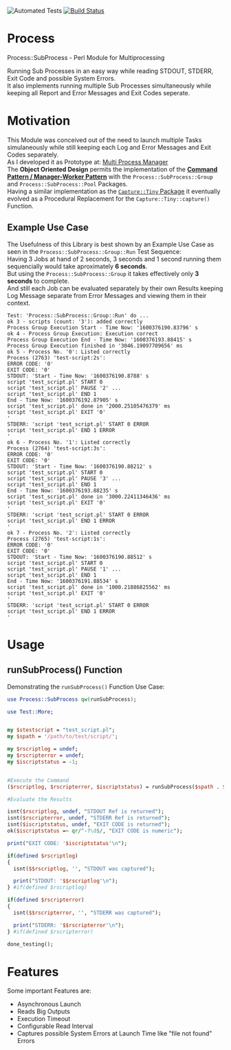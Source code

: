 ![Automated Tests](https://github.com/bodo-hugo-barwich/Process/workflows/Automated%20Tests/badge.svg)
[![Build Status](https://travis-ci.com/bodo-hugo-barwich/Process.svg?branch=master)](https://travis-ci.com/bodo-hugo-barwich/Process)

# Process
Process::SubProcess - Perl Module for Multiprocessing 

Running Sub Processes in an easy way while reading STDOUT, STDERR, Exit Code and possible System Errors. \
It also implements running multiple Sub Processes simultaneously while keeping all Report and Error Messages and Exit Codes 
seperate.

# Motivation
This Module was conceived out of the need to launch multiple Tasks simulaneously while still keeping each Log and Error Messages and Exit Codes separately. \
As I developed it as Prototype at:
[Multi Process Manager](https://stackoverflow.com/questions/50177534/why-do-pipes-from-child-processes-break-sometimes-and-sometimes-not)\
The **Object Oriented Design** permits the implementation of the **[Command Pattern / Manager-Worker Pattern](https://en.wikipedia.org/wiki/Command_pattern)** with the `Process::SubProcess::Group` and `Process::SubProcess::Pool` Packages.\
Having a similar implementation as the [`Capture::Tiny` Package](https://metacpan.org/pod/Capture::Tiny) it eventually evolved as a Procedural Replacement for the `Capture::Tiny::capture()` Function. 

## Example Use Case
The Usefulness of this Library is best shown by an Example Use Case as seen in the `Process::SubProcess::Group::Run` Test Sequence:\
Having 3 Jobs at hand of 2 seconds, 3 seconds and 1 second running them sequencially would take aproximately **6 seconds**.\
But using the `Process::SubProcess::Group` it takes effectively only **3 seconds** to complete.\
And still each Job can be evaluated separately by their own Results keeping Log Message separate from Error Messages and viewing them in their context.
```
Test: 'Process::SubProcess::Group::Run' do ...
ok 3 - scripts (count: '3'): added correctly
Process Group Execution Start - Time Now: '1600376190.83796' s
ok 4 - Process Group Execution: Execution correct
Process Group Execution End - Time Now: '1600376193.88415' s
Process Group Execution finished in '3046.19097709656' ms
ok 5 - Process No. '0': Listed correctly
Process (2763) 'test-script:2s':
ERROR CODE: '0'
EXIT CODE: '0'
STDOUT: 'Start - Time Now: '1600376190.8788' s
script 'test_script.pl' START 0
script 'test_script.pl' PAUSE '2' ...
script 'test_script.pl' END 1
End - Time Now: '1600376192.87905' s
script 'test_script.pl' done in '2000.25105476379' ms
script 'test_script.pl' EXIT '0'
'
STDERR: 'script 'test_script.pl' START 0 ERROR
script 'test_script.pl' END 1 ERROR
'
ok 6 - Process No. '1': Listed correctly
Process (2764) 'test-script:3s':
ERROR CODE: '0'
EXIT CODE: '0'
STDOUT: 'Start - Time Now: '1600376190.88212' s
script 'test_script.pl' START 0
script 'test_script.pl' PAUSE '3' ...
script 'test_script.pl' END 1
End - Time Now: '1600376193.88235' s
script 'test_script.pl' done in '3000.22411346436' ms
script 'test_script.pl' EXIT '0'
'
STDERR: 'script 'test_script.pl' START 0 ERROR
script 'test_script.pl' END 1 ERROR
'
ok 7 - Process No. '2': Listed correctly
Process (2765) 'test-script:1s':
ERROR CODE: '0'
EXIT CODE: '0'
STDOUT: 'Start - Time Now: '1600376190.88512' s
script 'test_script.pl' START 0
script 'test_script.pl' PAUSE '1' ...
script 'test_script.pl' END 1
End - Time Now: '1600376191.88534' s
script 'test_script.pl' done in '1000.21886825562' ms
script 'test_script.pl' EXIT '0'
'
STDERR: 'script 'test_script.pl' START 0 ERROR
script 'test_script.pl' END 1 ERROR
'
```


# Usage
## runSubProcess() Function
Demonstrating the `runSubProcess()` Function Use Case:
```perl
use Process::SubProcess qw(runSubProcess);

use Test::More;


my $stestscript = "test_script.pl";
my $spath = '/path/to/test/script/';

my $rscriptlog = undef;
my $rscripterror = undef;
my $iscriptstatus = -1;


#Execute the Command
($rscriptlog, $rscripterror, $iscriptstatus) = runSubProcess($spath . $stestscript);

#Evaluate the Results

isnt($rscriptlog, undef, "STDOUT Ref is returned");
isnt($rscripterror, undef, "STDERR Ref is returned");
isnt($iscriptstatus, undef, "EXIT CODE is returned");
ok($iscriptstatus =~ qr/^-?\d$/, "EXIT CODE is numeric");

print("EXIT CODE: '$iscriptstatus'\n");

if(defined $rscriptlog)
{
  isnt($$rscriptlog, '', "STDOUT was captured");

  print("STDOUT: '$$rscriptlog'\n");
} #if(defined $rscriptlog)

if(defined $rscripterror)
{
  isnt($$rscripterror, '', "STDERR was captured");

  print("STDERR: '$$rscripterror'\n");
} #if(defined $rscripterror)

done_testing();
```

# Features
Some important Features are:
* Asynchronous Launch
* Reads Big Outputs
* Execution Timeout
* Configurable Read Interval
* Captures possible System Errors at Launch Time like "file not found" Errors
